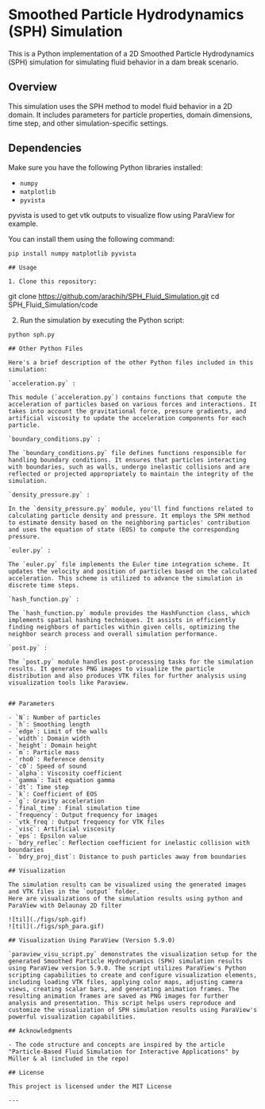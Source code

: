 # Smoothed Particle Hydrodynamics (SPH) Simulation

This is a Python implementation of a 2D Smoothed Particle Hydrodynamics (SPH) simulation for simulating fluid behavior in a dam break scenario.

## Overview

This simulation uses the SPH method to model fluid behavior in a 2D domain. It includes parameters for particle properties, domain dimensions, time step, and other simulation-specific settings.

## Dependencies

Make sure you have the following Python libraries installed:

- `numpy`
- `matplotlib`
- `pyvista`

pyvista is used to get vtk outputs to visualize flow using ParaView for example.

You can install them using the following command:

```
pip install numpy matplotlib pyvista

## Usage

1. Clone this repository:

```
git clone https://github.com/arachih/SPH_Fluid_Simulation.git
cd SPH_Fluid_Simulation/code

2. Run the simulation by executing the Python script:

```
python sph.py

## Other Python Files

Here's a brief description of the other Python files included in this simulation:

`acceleration.py` :

This module (`acceleration.py`) contains functions that compute the acceleration of particles based on various forces and interactions. It takes into account the gravitational force, pressure gradients, and artificial viscosity to update the acceleration components for each particle.

`boundary_conditions.py` :

The `boundary_conditions.py` file defines functions responsible for handling boundary conditions. It ensures that particles interacting with boundaries, such as walls, undergo inelastic collisions and are reflected or projected appropriately to maintain the integrity of the simulation.

`density_pressure.py` :

In the `density_pressure.py` module, you'll find functions related to calculating particle density and pressure. It employs the SPH method to estimate density based on the neighboring particles' contribution and uses the equation of state (EOS) to compute the corresponding pressure.

`euler.py` :

The `euler.py` file implements the Euler time integration scheme. It updates the velocity and position of particles based on the calculated acceleration. This scheme is utilized to advance the simulation in discrete time steps.

`hash_function.py` :

The `hash_function.py` module provides the HashFunction class, which implements spatial hashing techniques. It assists in efficiently finding neighbors of particles within given cells, optimizing the neighbor search process and overall simulation performance.

`post.py` :

The `post.py` module handles post-processing tasks for the simulation results. It generates PNG images to visualize the particle distribution and also produces VTK files for further analysis using visualization tools like Paraview.


## Parameters

- `N`: Number of particles
- `h`: Smoothing length
- `edge`: Limit of the walls
- `width`: Domain width
- `height`: Domain height
- `m`: Particle mass
- `rho0`: Reference density
- `c0`: Speed of sound
- `alpha`: Viscosity coefficient
- `gamma`: Tait equation gamma
- `dt`: Time step
- `k`: Coefficient of EOS
- `g`: Gravity acceleration
- `final_time`: Final simulation time
- `frequency`: Output frequency for images
- `vtk_freq`: Output frequency for VTK files
- `visc`: Artificial viscosity
- `eps`: Epsilon value
- `bdry_reflec`: Reflection coefficient for inelastic collision with boundaries
- `bdry_proj_dist`: Distance to push particles away from boundaries

## Visualization

The simulation results can be visualized using the generated images and VTK files in the `output` folder.
Here are visualizations of the simulation results using python and ParaView with Delaunay 2D filter

![til](./figs/sph.gif)
![til](./figs/sph_para.gif)

## Visualization Using ParaView (Version 5.9.0)

`paraview_visu_script.py` demonstrates the visualization setup for the generated Smoothed Particle Hydrodynamics (SPH) simulation results using ParaView version 5.9.0. The script utilizes ParaView's Python scripting capabilities to create and configure visualization elements, including loading VTK files, applying color maps, adjusting camera views, creating scalar bars, and generating animation frames. The resulting animation frames are saved as PNG images for further analysis and presentation. This script helps users reproduce and customize the visualization of SPH simulation results using ParaView's powerful visualization capabilities.

## Acknowledgments

- The code structure and concepts are inspired by the article "Particle-Based Fluid Simulation for Interactive Applications" by Müller & al (included in the repo)

## License

This project is licensed under the MIT License 

---

